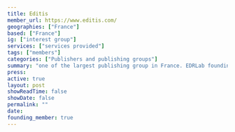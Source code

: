 ```yaml
---
title: Editis 
member_url: https://www.editis.com/
geographies: ["France"]
based: ["France"]
ig: ["interest group"] 
services: ["services provided"] 
tags: ["members"]
categories: ["Publishers and publishing groups"]
summary: "one of the largest publishing group in France. EDRLab founding member."
press:
active: true
layout: post
showReadTime: false
showDate: false
permalink: ""
date: 
founding_member: true
---
```

